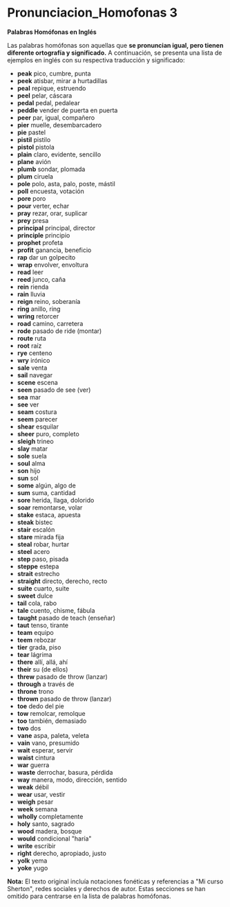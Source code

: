 # Pronunciacion_Homofonas 3



**Palabras Homófonas en Inglés**

Las palabras homófonas son aquellas que **se pronuncian igual, pero tienen diferente ortografía y significado.** A continuación, se presenta una lista de ejemplos en inglés con su respectiva traducción y significado:

*   **peak**    pico, cumbre, punta
*   **peek**    atisbar, mirar a hurtadillas
*   **peal**    repique, estruendo
*   **peel**    pelar, cáscara
*   **pedal**    pedal, pedalear
*   **peddle**    vender de puerta en puerta
*   **peer**    par, igual, compañero
*   **pier**    muelle, desembarcadero
*   **pie**    pastel
*   **pistil**    pistilo
*   **pistol**    pistola
*   **plain**    claro, evidente, sencillo
*   **plane**    avión
*   **plumb**    sondar, plomada
*   **plum**    ciruela
*   **pole**    polo, asta, palo, poste, mástil
*   **poll**    encuesta, votación
*   **pore**    poro
*   **pour**    verter, echar
*   **pray**    rezar, orar, suplicar
*   **prey**    presa
*   **principal**    principal, director
*   **principle**    principio
*   **prophet**    profeta
*   **profit**    ganancia, beneficio
*   **rap**    dar un golpecito
*   **wrap**    envolver, envoltura
*   **read**    leer
*   **reed**    junco, caña
*   **rein**    rienda
*   **rain**    lluvia
*   **reign**    reino, soberanía
*   **ring**    anillo, ring
*   **wring**    retorcer
*   **road**    camino, carretera
*   **rode**    pasado de ride (montar)
*   **route**    ruta
*   **root**    raíz
*   **rye**    centeno
*   **wry**    irónico
*   **sale**    venta
*   **sail**    navegar
*   **scene**    escena
*   **seen**    pasado de see (ver)
*   **sea**    mar
*   **see**    ver
*   **seam**    costura
*   **seem**    parecer
*   **shear**    esquilar
*   **sheer**    puro, completo
*   **sleigh**    trineo
*   **slay**    matar
*   **sole**    suela
*   **soul**    alma
*   **son**    hijo
*   **sun**    sol
*   **some**    algún, algo de
*   **sum**    suma, cantidad
*   **sore**    herida, llaga, dolorido
*   **soar**    remontarse, volar
*   **stake**    estaca, apuesta
*   **steak**    bistec
*   **stair**    escalón
*   **stare**    mirada fija
*   **steal**    robar, hurtar
*   **steel**    acero
*   **step**    paso, pisada
*   **steppe**    estepa
*   **strait**    estrecho
*   **straight**    directo, derecho, recto
*   **suite**    cuarto, suite
*   **sweet**    dulce
*   **tail**    cola, rabo
*   **tale**    cuento, chisme, fábula
*   **taught**    pasado de teach (enseñar)
*   **taut**    tenso, tirante
*   **team**    equipo
*   **teem**    rebozar
*   **tier**    grada, piso
*   **tear**    lágrima
*   **there**    allí, allá, ahí
*   **their**    su (de ellos)
*   **threw**    pasado de throw (lanzar)
*   **through**    a través de
*   **throne**    trono
*   **thrown**    pasado de throw (lanzar)
*   **toe**    dedo del pie
*   **tow**    remolcar, remolque
*   **too**    también, demasiado
*   **two**    dos
*   **vane**    aspa, paleta, veleta
*   **vain**    vano, presumido
*   **wait**    esperar, servir
*   **waist**    cintura
*   **war**    guerra
*   **waste**    derrochar, basura, pérdida
*   **way**    manera, modo, dirección, sentido
*   **weak**    débil
*   **wear**    usar, vestir
*   **weigh**    pesar
*   **week**    semana
*   **wholly**    completamente
*   **holy**    santo, sagrado
*   **wood**    madera, bosque
*   **would**    condicional "haría"
*   **write**    escribir
*   **right**    derecho, apropiado, justo
*   **yolk**    yema
*   **yoke**    yugo

**Nota:** El texto original incluía notaciones fonéticas y referencias a "Mi curso Sherton", redes sociales y derechos de autor. Estas secciones se han omitido para centrarse en la lista de palabras homófonas.
